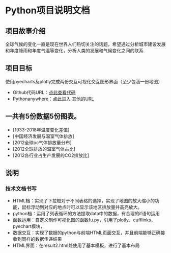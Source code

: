 # Python项目说明文档
## 项目故事介绍
全球气候的变化一直是现在世界人们热切关注的话题，希望通过分析城市建设发展和年度降雨和年度气温等变化，分析人类的发展和气候变化之间的联系
## 项目目标
使用pyecharts及plotly完成两份交互可视化交互图形界面（至少包涵一份地图）
* Github代码URL：[点此查看代码](https://github.com/Yaolingxin/Python_data)
* Pythonanywhere：[点此进入](http://yaolingxin959.pythonanywhere.com/)
                 [其他的URL](http://yaolingxin959.pythonanywhere.com/qw)
## 一共有5份数据5份图表。
* [1933-2018年温度变化差值]
* [中国经济发展与温室气体排放]
* [2012全球oc气体排放量分布]
* [2012全球排放的温室气体占比]
* [2012各行业占生产发展的CO2排放比]
## 说明
### 技术文档书写
* HTML档：实现了下拉框对于不同表格的选择，实现了地图的放大缩小的功能，鼠标浮动到对应的地点时可以显示该地区排放量并高亮放大。
* python档：运用了列表循环的方法提取data中的数据，有合理的if语句运用
* 函数运用：自定义制作可视化图的函数fu.py，引用了plotly、cufflinks、pyechart模块，
* 数据交互：实现了数据的python与前端HTML页面交互，并且前端能够正确接收到同样的数据传递结果
* HTML界面：在result2.html处使用了基本模板，进行了基本布局


